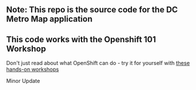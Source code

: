 ## Note: This repo is the source code for the DC Metro Map application

## This code works with the Openshift 101 Workshop
Don't just read about what OpenShift can do - try it for yourself with [these hands-on workshops][1]

Minor Update

[1]: http://redhatgov.io/workshops/openshift_101_dcmetromap/



